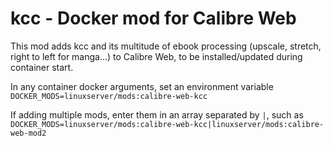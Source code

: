# kcc - Docker mod for Calibre Web

This mod adds kcc and its multitude of ebook processing (upscale, stretch, right to left for manga...) to Calibre Web, to be installed/updated during container start.

In any container docker arguments, set an environment variable `DOCKER_MODS=linuxserver/mods:calibre-web-kcc`

If adding multiple mods, enter them in an array separated by `|`, such as `DOCKER_MODS=linuxserver/mods:calibre-web-kcc|linuxserver/mods:calibre-web-mod2`